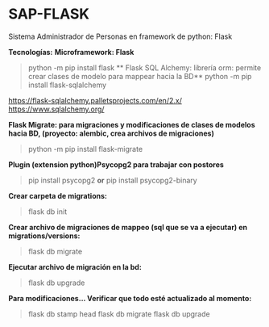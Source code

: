 # SAP-FLASK
Sistema Administrador de Personas en framework de python: Flask

**Tecnologías:**
**Microframework: Flask**
> python -m pip install flask
**
Flask SQL Alchemy: librería orm: permite crear clases de modelo para mappear hacia la BD**
> python -m pip install flask-sqlalchemy

https://flask-sqlalchemy.palletsprojects.com/en/2.x/
https://www.sqlalchemy.org/

**Flask Migrate: para migraciones y modificaciones de clases de modelos hacia BD, (proyecto: alembic, crea archivos de migraciones)**
> python -m pip install flask-migrate

**Plugin (extension python)Psycopg2 para trabajar con postores**
> pip install psycopg2
**or**
> pip install psycopg2-binary

**Crear carpeta de migrations:**
> flask db init

**Crear archivo de migraciones de mappeo (sql que se va a ejecutar) en migrations/versions:**
> flask db migrate

**Ejecutar archivo de migración en la bd:**
> flask db upgrade

**Para modificaciones...
Verificar que todo esté actualizado al momento:**
> flask db stamp head 
> flask db migrate
> flask db upgrade
